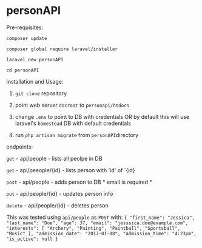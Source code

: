 # personAPI
Pre-requisites:

`composer update`

`composer global require laravel/installer`

`laravel new personAPI`

`cd personAPI` 

Installation and Usage:


1) `git clone` repository

2) point web server `docroot` to `personapi/htdocs`

3) change `.env` to point to DB with credentials OR by default this will use laravel's `homestead` DB with default credentials

4) run `php artisan migrate` from `personAPI`directory

endpoints:

`get` - api/people - lists all peolpe in DB

`get` - api/peeople/{id} - lists person with 'id' of `{id}

`post` - api/people - adds person to DB * email is required *

`put` - api/people/{id} - updates person info 

`delete` - api/people/{id} - deletes person


This was tested using `api/people` as `POST` with:
`{
    "first_name": "Jessica",
    "last_name": "Doe",
    "age": 37,
    "email": "jesssica.doe@example.com",
    "interests": [
        "Archery",
        "Painting",
        "Paintball",
        "Sportsball",
        "Music"
    ],
    "admission_date": "2017-01-08",
    "admission_time": "4:23pm",
    "is_active": null
}`

